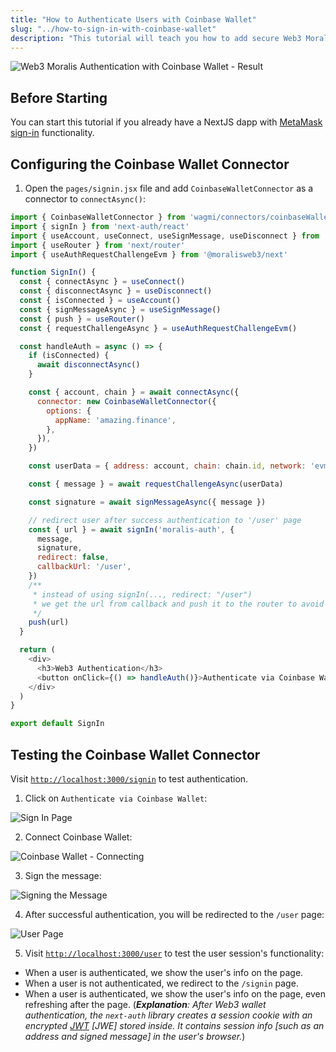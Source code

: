 ```yaml
---
title: "How to Authenticate Users with Coinbase Wallet"
slug: "../how-to-sign-in-with-coinbase-wallet"
description: "This tutorial will teach you how to add secure Web3 Moralis authentication to your NextJS application by walking you through creating a full-stack Web3 authentication solution using the popular NextJS framework."
---
```

![Web3 Moralis Authentication with Coinbase Wallet - Result](/img/content/50e491e-cb.gif)

## Before Starting

You can start this tutorial if you already have a NextJS dapp with [MetaMask sign-in](doc:sign-in-with-metamask) functionality. 

## Configuring the Coinbase Wallet Connector

1. Open the `pages/signin.jsx` file and add `CoinbaseWalletConnector` as a connector to `connectAsync()`:

```javascript
import { CoinbaseWalletConnector } from 'wagmi/connectors/coinbaseWallet'
import { signIn } from 'next-auth/react'
import { useAccount, useConnect, useSignMessage, useDisconnect } from 'wagmi'
import { useRouter } from 'next/router'
import { useAuthRequestChallengeEvm } from '@moralisweb3/next'

function SignIn() {
  const { connectAsync } = useConnect()
  const { disconnectAsync } = useDisconnect()
  const { isConnected } = useAccount()
  const { signMessageAsync } = useSignMessage()
  const { push } = useRouter()
  const { requestChallengeAsync } = useAuthRequestChallengeEvm()

  const handleAuth = async () => {
    if (isConnected) {
      await disconnectAsync()
    }

    const { account, chain } = await connectAsync({
      connector: new CoinbaseWalletConnector({
        options: {
          appName: 'amazing.finance',
        },
      }),
    })

    const userData = { address: account, chain: chain.id, network: 'evm' }

    const { message } = await requestChallengeAsync(userData)

    const signature = await signMessageAsync({ message })

    // redirect user after success authentication to '/user' page
    const { url } = await signIn('moralis-auth', {
      message,
      signature,
      redirect: false,
      callbackUrl: '/user',
    })
    /**
     * instead of using signIn(..., redirect: "/user")
     * we get the url from callback and push it to the router to avoid page refreshing
     */
    push(url)
  }

  return (
    <div>
      <h3>Web3 Authentication</h3>
      <button onClick={() => handleAuth()}>Authenticate via Coinbase Wallet</button>
    </div>
  )
}

export default SignIn
```



## Testing the Coinbase Wallet Connector

Visit [`http://localhost:3000/signin`](http://localhost:3000/signin) to test authentication.

1. Click on `Authenticate via Coinbase Wallet`:

![Sign In Page](/img/content/0ead0ca-8.png)

2. Connect Coinbase Wallet:

![Coinbase Wallet - Connecting](/img/content/532fc36-42.png)

3. Sign the message:

![Signing the Message](/img/content/f486cbb-84.png)

4. After successful authentication, you will be redirected to the `/user` page:

![User Page](/img/content/a45ec1e-122.png)

5. Visit [`http://localhost:3000/user`](http://localhost:3000/user) to test the user session's functionality: 

- When a user is authenticated, we show the user's info on the page.
- When a user is not authenticated, we redirect to the `/signin` page. 
- When a user is authenticated, we show the user's info on the page, even refreshing after the page. (_**Explanation**: After Web3 wallet authentication, the `next-auth` library creates a session cookie with an encrypted [JWT](https://jwt.io/introduction) [JWE] stored inside. It contains session info [such as an address and signed message] in the user's browser._)